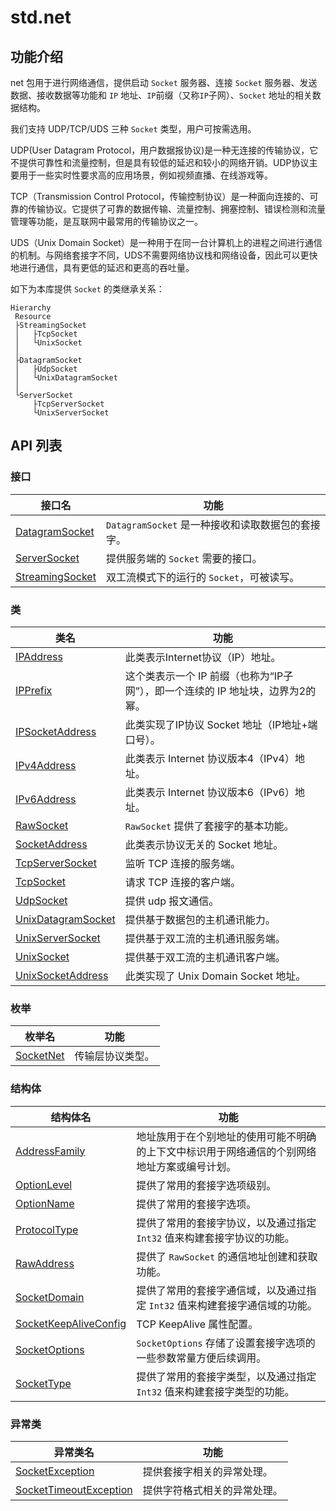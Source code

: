 # std.net

## 功能介绍

net 包用于进行网络通信，提供启动 `Socket` 服务器、连接 `Socket` 服务器、发送数据、接收数据等功能和 `IP` 地址、`IP`前缀（又称`IP`子网）、`Socket` 地址的相关数据结构。

我们支持 UDP/TCP/UDS 三种 `Socket` 类型，用户可按需选用。

UDP(User Datagram Protocol，用户数据报协议)是一种无连接的传输协议，它不提供可靠性和流量控制，但是具有较低的延迟和较小的网络开销。UDP协议主要用于一些实时性要求高的应用场景，例如视频直播、在线游戏等。

TCP（Transmission Control Protocol，传输控制协议）是一种面向连接的、可靠的传输协议。它提供了可靠的数据传输、流量控制、拥塞控制、错误检测和流量管理等功能，是互联网中最常用的传输协议之一。

UDS（Unix Domain Socket）是一种用于在同一台计算机上的进程之间进行通信的机制。与网络套接字不同，UDS不需要网络协议栈和网络设备，因此可以更快地进行通信，具有更低的延迟和更高的吞吐量。

如下为本库提供 `Socket` 的类继承关系：

```cangjie
Hierarchy
 Resource
 ├StreamingSocket
 │   ├TcpSocket
 │   └UnixSocket
 │
 ├DatagramSocket
 │   ├UdpSocket
 │   └UnixDatagramSocket
 │
 └ServerSocket
     ├TcpServerSocket
     └UnixServerSocket
```

## API 列表

### 接口

|              接口名          |           功能           |
| --------------------------- | ------------------------ |
| [DatagramSocket](./net_package_api/net_package_interfaces.md#interface-datagramsocket) | `DatagramSocket` 是一种接收和读取数据包的套接字。 |
| [ServerSocket](./net_package_api/net_package_interfaces.md#interface-serversocket) | 提供服务端的 `Socket` 需要的接口。 |
| [StreamingSocket](./net_package_api/net_package_interfaces.md#interface-streamingsocket) | 双工流模式下的运行的 `Socket`，可被读写。 |

### 类

|              类名          |           功能           |
| --------------------------- | ------------------------ |
| [IPAddress](./net_package_api/net_package_classes.md#class-ipaddress) | 此类表示Internet协议（IP）地址。 |
| [IPPrefix](./net_package_api/net_package_classes.md#class-ipprefix) | 这个类表示一个 IP 前缀（也称为“IP子网”），即一个连续的 IP 地址块，边界为2的幂。 |
| [IPSocketAddress](./net_package_api/net_package_classes.md#class-ipsocketaddress) | 此类实现了IP协议 Socket 地址（IP地址+端口号）。 |
| [IPv4Address](./net_package_api/net_package_classes.md#class-ipv4address) | 此类表示 Internet 协议版本4（IPv4）地址。 |
| [IPv6Address](./net_package_api/net_package_classes.md#class-ipv6address) | 此类表示 Internet 协议版本6（IPv6）地址。 |
| [RawSocket](./net_package_api/net_package_classes.md#class-rawsocket) | `RawSocket` 提供了套接字的基本功能。 |
| [SocketAddress](./net_package_api/net_package_classes.md#class-socketaddress) | 此类表示协议无关的 Socket 地址。 |
| [TcpServerSocket](./net_package_api/net_package_classes.md#class-tcpserversocket) | 监听 TCP 连接的服务端。 |
| [TcpSocket](./net_package_api/net_package_classes.md#class-tcpsocket) | 请求 TCP 连接的客户端。|
| [UdpSocket](./net_package_api/net_package_classes.md#class-udpsocket) | 提供 udp 报文通信。 |
| [UnixDatagramSocket](./net_package_api/net_package_classes.md#class-unixdatagramsocket) | 提供基于数据包的主机通讯能力。 |
| [UnixServerSocket](./net_package_api/net_package_classes.md#class-unixserversocket) | 提供基于双工流的主机通讯服务端。 |
| [UnixSocket](./net_package_api/net_package_classes.md#class-unixsocket) | 提供基于双工流的主机通讯客户端。 |
| [UnixSocketAddress](./net_package_api/net_package_classes.md#class-unixsocketaddress) | 此类实现了 Unix Domain Socket 地址。 |

### 枚举

|              枚举名          |           功能           |
| --------------------------- | ------------------------ |
| [SocketNet](./net_package_api/net_package_enums.md#enum-socketnet) | 传输层协议类型。 |

### 结构体

|              结构体名          |           功能           |
| --------------------------- | ------------------------ |
| [AddressFamily](./net_package_api/net_package_structs.md#struct-addressfamily) | 地址族用于在个别地址的使用可能不明确的上下文中标识用于网络通信的个别网络地址方案或编号计划。 |
| [OptionLevel](./net_package_api/net_package_structs.md#struct-optionlevel) | 提供了常用的套接字选项级别。 |
| [OptionName](./net_package_api/net_package_structs.md#struct-optionname) | 提供了常用的套接字选项。 |
| [ProtocolType](./net_package_api/net_package_structs.md#struct-protocoltype) | 提供了常用的套接字协议，以及通过指定 `Int32` 值来构建套接字协议的功能。 |
| [RawAddress](./net_package_api/net_package_structs.md#struct-rawaddress) | 提供了 `RawSocket` 的通信地址创建和获取功能。 |
| [SocketDomain](./net_package_api/net_package_structs.md#struct-socketdomain) | 提供了常用的套接字通信域，以及通过指定 `Int32` 值来构建套接字通信域的功能。 |
| [SocketKeepAliveConfig](./net_package_api/net_package_structs.md#struct-socketkeepaliveconfig) | TCP KeepAlive 属性配置。 |
| [SocketOptions](./net_package_api/net_package_structs.md#struct-socketoptions) | `SocketOptions` 存储了设置套接字选项的一些参数常量方便后续调用。|
| [SocketType](./net_package_api/net_package_structs.md#struct-sockettype) | 提供了常用的套接字类型，以及通过指定 `Int32` 值来构建套接字类型的功能。 |

### 异常类

|              异常类名          |           功能           |
| --------------------------- | ------------------------ |
| [SocketException](./net_package_api/net_package_exceptions.md#class-socketexception) | 提供套接字相关的异常处理。 |
| [SocketTimeoutException](./net_package_api/net_package_exceptions.md#class-sockettimeoutexception) | 提供字符格式相关的异常处理。 |
